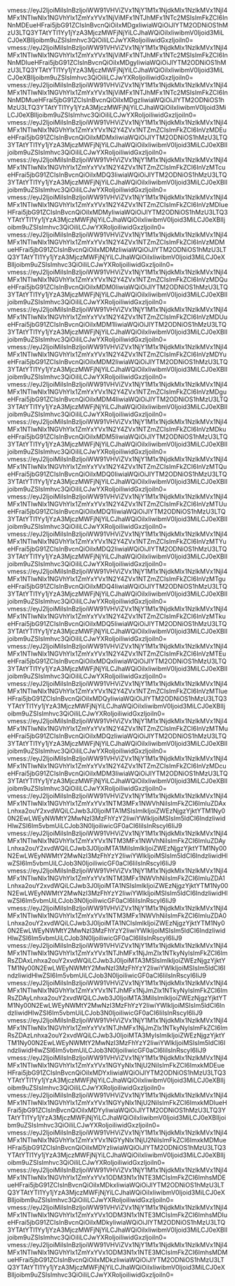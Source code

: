 vmess://eyJ2IjoiMiIsInBzIjoiWW91VHViZVx1NjY1M1x1NjdkMlx1NzlkMVx1NjI4MFx1NTIwNlx1NGVhYlx1ZmYxYVx1NjViMFx1NTJhMFx1NTc2MSIsImFkZCI6InNnMDEueHFrai5jbG91ZCIsInBvcnQiOiIxMDgxIiwiaWQiOiJlYTM2ODNiOS1hMzU3LTQ3YTAtYTI1Yy1jYzA3MjczMWFjNjYiLCJhaWQiOiIxIiwibmV0Ijoid3MiLCJ0eXBlIjoibm9uZSIsImhvc3QiOiIiLCJwYXRoIjoiIiwidGxzIjoiIn0=
vmess://eyJ2IjoiMiIsInBzIjoiWW91VHViZVx1NjY1M1x1NjdkMlx1NzlkMVx1NjI4MFx1NTIwNlx1NGVhYlx1ZmYxYVx1NjViMFx1NTJhMFx1NTc2MSIsImFkZCI6InNnMDIueHFrai5jbG91ZCIsInBvcnQiOiIxMDgyIiwiaWQiOiJlYTM2ODNiOS1hMzU3LTQ3YTAtYTI1Yy1jYzA3MjczMWFjNjYiLCJhaWQiOiIxIiwibmV0Ijoid3MiLCJ0eXBlIjoibm9uZSIsImhvc3QiOiIiLCJwYXRoIjoiIiwidGxzIjoiIn0=
vmess://eyJ2IjoiMiIsInBzIjoiWW91VHViZVx1NjY1M1x1NjdkMlx1NzlkMVx1NjI4MFx1NTIwNlx1NGVhYlx1ZmYxYVx1NjViMFx1NTJhMFx1NTc2MSIsImFkZCI6InNnMDMueHFrai5jbG91ZCIsInBvcnQiOiIxMDgzIiwiaWQiOiJlYTM2ODNiOS1hMzU3LTQ3YTAtYTI1Yy1jYzA3MjczMWFjNjYiLCJhaWQiOiIxIiwibmV0Ijoid3MiLCJ0eXBlIjoibm9uZSIsImhvc3QiOiIiLCJwYXRoIjoiIiwidGxzIjoiIn0=
vmess://eyJ2IjoiMiIsInBzIjoiWW91VHViZVx1NjY1M1x1NjdkMlx1NzlkMVx1NjI4MFx1NTIwNlx1NGVhYlx1ZmYxYVx1N2Y4ZVx1NTZmZCIsImFkZCI6InVzMDEueHFrai5jbG91ZCIsInBvcnQiOiIxMDMxIiwiaWQiOiJlYTM2ODNiOS1hMzU3LTQ3YTAtYTI1Yy1jYzA3MjczMWFjNjYiLCJhaWQiOiIxIiwibmV0Ijoid3MiLCJ0eXBlIjoibm9uZSIsImhvc3QiOiIiLCJwYXRoIjoiIiwidGxzIjoiIn0=
vmess://eyJ2IjoiMiIsInBzIjoiWW91VHViZVx1NjY1M1x1NjdkMlx1NzlkMVx1NjI4MFx1NTIwNlx1NGVhYlx1ZmYxYVx1N2Y4ZVx1NTZmZCIsImFkZCI6InVzMTcueHFrai5jbG91ZCIsInBvcnQiOiIxMDQ3IiwiaWQiOiJlYTM2ODNiOS1hMzU3LTQ3YTAtYTI1Yy1jYzA3MjczMWFjNjYiLCJhaWQiOiIxIiwibmV0Ijoid3MiLCJ0eXBlIjoibm9uZSIsImhvc3QiOiIiLCJwYXRoIjoiIiwidGxzIjoiIn0=
vmess://eyJ2IjoiMiIsInBzIjoiWW91VHViZVx1NjY1M1x1NjdkMlx1NzlkMVx1NjI4MFx1NTIwNlx1NGVhYlx1ZmYxYVx1N2Y4ZVx1NTZmZCIsImFkZCI6InVzMDIueHFrai5jbG91ZCIsInBvcnQiOiIxMDMyIiwiaWQiOiJlYTM2ODNiOS1hMzU3LTQ3YTAtYTI1Yy1jYzA3MjczMWFjNjYiLCJhaWQiOiIxIiwibmV0Ijoid3MiLCJ0eXBlIjoibm9uZSIsImhvc3QiOiIiLCJwYXRoIjoiIiwidGxzIjoiIn0=
vmess://eyJ2IjoiMiIsInBzIjoiWW91VHViZVx1NjY1M1x1NjdkMlx1NzlkMVx1NjI4MFx1NTIwNlx1NGVhYlx1ZmYxYVx1N2Y4ZVx1NTZmZCIsImFkZCI6InVzMDMueHFrai5jbG91ZCIsInBvcnQiOiIxMDMzIiwiaWQiOiJlYTM2ODNiOS1hMzU3LTQ3YTAtYTI1Yy1jYzA3MjczMWFjNjYiLCJhaWQiOiIxIiwibmV0Ijoid3MiLCJ0eXBlIjoibm9uZSIsImhvc3QiOiIiLCJwYXRoIjoiIiwidGxzIjoiIn0=
vmess://eyJ2IjoiMiIsInBzIjoiWW91VHViZVx1NjY1M1x1NjdkMlx1NzlkMVx1NjI4MFx1NTIwNlx1NGVhYlx1ZmYxYVx1N2Y4ZVx1NTZmZCIsImFkZCI6InVzMDQueHFrai5jbG91ZCIsInBvcnQiOiIxMDM0IiwiaWQiOiJlYTM2ODNiOS1hMzU3LTQ3YTAtYTI1Yy1jYzA3MjczMWFjNjYiLCJhaWQiOiIxIiwibmV0Ijoid3MiLCJ0eXBlIjoibm9uZSIsImhvc3QiOiIiLCJwYXRoIjoiIiwidGxzIjoiIn0=
vmess://eyJ2IjoiMiIsInBzIjoiWW91VHViZVx1NjY1M1x1NjdkMlx1NzlkMVx1NjI4MFx1NTIwNlx1NGVhYlx1ZmYxYVx1N2Y4ZVx1NTZmZCIsImFkZCI6InVzMDUueHFrai5jbG91ZCIsInBvcnQiOiIxMDM1IiwiaWQiOiJlYTM2ODNiOS1hMzU3LTQ3YTAtYTI1Yy1jYzA3MjczMWFjNjYiLCJhaWQiOiIxIiwibmV0Ijoid3MiLCJ0eXBlIjoibm9uZSIsImhvc3QiOiIiLCJwYXRoIjoiIiwidGxzIjoiIn0=
vmess://eyJ2IjoiMiIsInBzIjoiWW91VHViZVx1NjY1M1x1NjdkMlx1NzlkMVx1NjI4MFx1NTIwNlx1NGVhYlx1ZmYxYVx1N2Y4ZVx1NTZmZCIsImFkZCI6InVzMDYueHFrai5jbG91ZCIsInBvcnQiOiIxMDM2IiwiaWQiOiJlYTM2ODNiOS1hMzU3LTQ3YTAtYTI1Yy1jYzA3MjczMWFjNjYiLCJhaWQiOiIxIiwibmV0Ijoid3MiLCJ0eXBlIjoibm9uZSIsImhvc3QiOiIiLCJwYXRoIjoiIiwidGxzIjoiIn0=
vmess://eyJ2IjoiMiIsInBzIjoiWW91VHViZVx1NjY1M1x1NjdkMlx1NzlkMVx1NjI4MFx1NTIwNlx1NGVhYlx1ZmYxYVx1N2Y4ZVx1NTZmZCIsImFkZCI6InVzMDgueHFrai5jbG91ZCIsInBvcnQiOiIxMDM4IiwiaWQiOiJlYTM2ODNiOS1hMzU3LTQ3YTAtYTI1Yy1jYzA3MjczMWFjNjYiLCJhaWQiOiIxIiwibmV0Ijoid3MiLCJ0eXBlIjoibm9uZSIsImhvc3QiOiIiLCJwYXRoIjoiIiwidGxzIjoiIn0=
vmess://eyJ2IjoiMiIsInBzIjoiWW91VHViZVx1NjY1M1x1NjdkMlx1NzlkMVx1NjI4MFx1NTIwNlx1NGVhYlx1ZmYxYVx1N2Y4ZVx1NTZmZCIsImFkZCI6InVzMDkueHFrai5jbG91ZCIsInBvcnQiOiIxMDM5IiwiaWQiOiJlYTM2ODNiOS1hMzU3LTQ3YTAtYTI1Yy1jYzA3MjczMWFjNjYiLCJhaWQiOiIxIiwibmV0Ijoid3MiLCJ0eXBlIjoibm9uZSIsImhvc3QiOiIiLCJwYXRoIjoiIiwidGxzIjoiIn0=
vmess://eyJ2IjoiMiIsInBzIjoiWW91VHViZVx1NjY1M1x1NjdkMlx1NzlkMVx1NjI4MFx1NTIwNlx1NGVhYlx1ZmYxYVx1N2Y4ZVx1NTZmZCIsImFkZCI6InVzMTQueHFrai5jbG91ZCIsInBvcnQiOiIxMDQ0IiwiaWQiOiJlYTM2ODNiOS1hMzU3LTQ3YTAtYTI1Yy1jYzA3MjczMWFjNjYiLCJhaWQiOiIxIiwibmV0Ijoid3MiLCJ0eXBlIjoibm9uZSIsImhvc3QiOiIiLCJwYXRoIjoiIiwidGxzIjoiIn0=
vmess://eyJ2IjoiMiIsInBzIjoiWW91VHViZVx1NjY1M1x1NjdkMlx1NzlkMVx1NjI4MFx1NTIwNlx1NGVhYlx1ZmYxYVx1N2Y4ZVx1NTZmZCIsImFkZCI6InVzMTUueHFrai5jbG91ZCIsInBvcnQiOiIxMDQ1IiwiaWQiOiJlYTM2ODNiOS1hMzU3LTQ3YTAtYTI1Yy1jYzA3MjczMWFjNjYiLCJhaWQiOiIxIiwibmV0Ijoid3MiLCJ0eXBlIjoibm9uZSIsImhvc3QiOiIiLCJwYXRoIjoiIiwidGxzIjoiIn0=
vmess://eyJ2IjoiMiIsInBzIjoiWW91VHViZVx1NjY1M1x1NjdkMlx1NzlkMVx1NjI4MFx1NTIwNlx1NGVhYlx1ZmYxYVx1N2Y4ZVx1NTZmZCIsImFkZCI6InVzMTYueHFrai5jbG91ZCIsInBvcnQiOiIxMDQ2IiwiaWQiOiJlYTM2ODNiOS1hMzU3LTQ3YTAtYTI1Yy1jYzA3MjczMWFjNjYiLCJhaWQiOiIxIiwibmV0Ijoid3MiLCJ0eXBlIjoibm9uZSIsImhvc3QiOiIiLCJwYXRoIjoiIiwidGxzIjoiIn0=
vmess://eyJ2IjoiMiIsInBzIjoiWW91VHViZVx1NjY1M1x1NjdkMlx1NzlkMVx1NjI4MFx1NTIwNlx1NGVhYlx1ZmYxYVx1N2Y4ZVx1NTZmZCIsImFkZCI6InVzMTgueHFrai5jbG91ZCIsInBvcnQiOiIxMDQ4IiwiaWQiOiJlYTM2ODNiOS1hMzU3LTQ3YTAtYTI1Yy1jYzA3MjczMWFjNjYiLCJhaWQiOiIxIiwibmV0Ijoid3MiLCJ0eXBlIjoibm9uZSIsImhvc3QiOiIiLCJwYXRoIjoiIiwidGxzIjoiIn0=
vmess://eyJ2IjoiMiIsInBzIjoiWW91VHViZVx1NjY1M1x1NjdkMlx1NzlkMVx1NjI4MFx1NTIwNlx1NGVhYlx1ZmYxYVx1N2Y4ZVx1NTZmZCIsImFkZCI6InVzMTkueHFrai5jbG91ZCIsInBvcnQiOiIxMDQ5IiwiaWQiOiJlYTM2ODNiOS1hMzU3LTQ3YTAtYTI1Yy1jYzA3MjczMWFjNjYiLCJhaWQiOiIxIiwibmV0Ijoid3MiLCJ0eXBlIjoibm9uZSIsImhvc3QiOiIiLCJwYXRoIjoiIiwidGxzIjoiIn0=
vmess://eyJ2IjoiMiIsInBzIjoiWW91VHViZVx1NjY1M1x1NjdkMlx1NzlkMVx1NjI4MFx1NTIwNlx1NGVhYlx1ZmYxYVx1N2Y4ZVx1NTZmZCIsImFkZCI6InVzMTEueHFrai5jbG91ZCIsInBvcnQiOiIxMDQxIiwiaWQiOiJlYTM2ODNiOS1hMzU3LTQ3YTAtYTI1Yy1jYzA3MjczMWFjNjYiLCJhaWQiOiIxIiwibmV0Ijoid3MiLCJ0eXBlIjoibm9uZSIsImhvc3QiOiIiLCJwYXRoIjoiIiwidGxzIjoiIn0=
vmess://eyJ2IjoiMiIsInBzIjoiWW91VHViZVx1NjY1M1x1NjdkMlx1NzlkMVx1NjI4MFx1NTIwNlx1NGVhYlx1ZmYxYVx1N2Y4ZVx1NTZmZCIsImFkZCI6InVzMTIueHFrai5jbG91ZCIsInBvcnQiOiIxMDQyIiwiaWQiOiJlYTM2ODNiOS1hMzU3LTQ3YTAtYTI1Yy1jYzA3MjczMWFjNjYiLCJhaWQiOiIxIiwibmV0Ijoid3MiLCJ0eXBlIjoibm9uZSIsImhvc3QiOiIiLCJwYXRoIjoiIiwidGxzIjoiIn0=
vmess://eyJ2IjoiMiIsInBzIjoiWW91VHViZVx1NjY1M1x1NjdkMlx1NzlkMVx1NjI4MFx1NTIwNlx1NGVhYlx1ZmYxYVx1N2Y4ZVx1NTZmZCIsImFkZCI6InVzMTMueHFrai5jbG91ZCIsInBvcnQiOiIxMDQzIiwiaWQiOiJlYTM2ODNiOS1hMzU3LTQ3YTAtYTI1Yy1jYzA3MjczMWFjNjYiLCJhaWQiOiIxIiwibmV0Ijoid3MiLCJ0eXBlIjoibm9uZSIsImhvc3QiOiIiLCJwYXRoIjoiIiwidGxzIjoiIn0=
vmess://eyJ2IjoiMiIsInBzIjoiWW91VHViZVx1NjY1M1x1NjdkMlx1NzlkMVx1NjI4MFx1NTIwNlx1NGVhYlx1ZmYxYVx1N2Y4ZVx1NTZmZCIsImFkZCI6InVzMDcueHFrai5jbG91ZCIsInBvcnQiOiIxMDM3IiwiaWQiOiJlYTM2ODNiOS1hMzU3LTQ3YTAtYTI1Yy1jYzA3MjczMWFjNjYiLCJhaWQiOiIxIiwibmV0Ijoid3MiLCJ0eXBlIjoibm9uZSIsImhvc3QiOiIiLCJwYXRoIjoiIiwidGxzIjoiIn0=
vmess://eyJ2IjoiMiIsInBzIjoiWW91VHViZVx1NjY1M1x1NjdkMlx1NzlkMVx1NjI4MFx1NTIwNlx1NGVhYlx1ZmYxYVx1NTM3MFx1NWVhNiIsImFkZCI6ImluZDAxLnhxa2ouY2xvdWQiLCJwb3J0IjoiMTA1MSIsImlkIjoiZWEzNjgzYjktYTM1Ny00N2EwLWEyNWMtY2MwNzI3MzFhYzY2IiwiYWlkIjoiMSIsIm5ldCI6IndzIiwidHlwZSI6Im5vbmUiLCJob3N0IjoiIiwicGF0aCI6IiIsInRscyI6IiJ9
vmess://eyJ2IjoiMiIsInBzIjoiWW91VHViZVx1NjY1M1x1NjdkMlx1NzlkMVx1NjI4MFx1NTIwNlx1NGVhYlx1ZmYxYVx1NTM3MFx1NWVhNiIsImFkZCI6ImluZDAyLnhxa2ouY2xvdWQiLCJwb3J0IjoiMTA1MiIsImlkIjoiZWEzNjgzYjktYTM1Ny00N2EwLWEyNWMtY2MwNzI3MzFhYzY2IiwiYWlkIjoiMSIsIm5ldCI6IndzIiwidHlwZSI6Im5vbmUiLCJob3N0IjoiIiwicGF0aCI6IiIsInRscyI6IiJ9
vmess://eyJ2IjoiMiIsInBzIjoiWW91VHViZVx1NjY1M1x1NjdkMlx1NzlkMVx1NjI4MFx1NTIwNlx1NGVhYlx1ZmYxYVx1NTM3MFx1NWVhNiIsImFkZCI6ImluZDA1Lnhxa2ouY2xvdWQiLCJwb3J0IjoiMTA1NSIsImlkIjoiZWEzNjgzYjktYTM1Ny00N2EwLWEyNWMtY2MwNzI3MzFhYzY2IiwiYWlkIjoiMSIsIm5ldCI6IndzIiwidHlwZSI6Im5vbmUiLCJob3N0IjoiIiwicGF0aCI6IiIsInRscyI6IiJ9
vmess://eyJ2IjoiMiIsInBzIjoiWW91VHViZVx1NjY1M1x1NjdkMlx1NzlkMVx1NjI4MFx1NTIwNlx1NGVhYlx1ZmYxYVx1NTM3MFx1NWVhNiIsImFkZCI6ImluZDA0Lnhxa2ouY2xvdWQiLCJwb3J0IjoiMTA1NCIsImlkIjoiZWEzNjgzYjktYTM1Ny00N2EwLWEyNWMtY2MwNzI3MzFhYzY2IiwiYWlkIjoiMSIsIm5ldCI6IndzIiwidHlwZSI6Im5vbmUiLCJob3N0IjoiIiwicGF0aCI6IiIsInRscyI6IiJ9
vmess://eyJ2IjoiMiIsInBzIjoiWW91VHViZVx1NjY1M1x1NjdkMlx1NzlkMVx1NjI4MFx1NTIwNlx1NGVhYlx1ZmYxYVx1NTJhMFx1NjJmZlx1NTkyNyIsImFkZCI6ImRsZDAxLnhxa2ouY2xvdWQiLCJwb3J0IjoiMTA3MSIsImlkIjoiZWEzNjgzYjktYTM1Ny00N2EwLWEyNWMtY2MwNzI3MzFhYzY2IiwiYWlkIjoiMSIsIm5ldCI6IndzIiwidHlwZSI6Im5vbmUiLCJob3N0IjoiIiwicGF0aCI6IiIsInRscyI6IiJ9
vmess://eyJ2IjoiMiIsInBzIjoiWW91VHViZVx1NjY1M1x1NjdkMlx1NzlkMVx1NjI4MFx1NTIwNlx1NGVhYlx1ZmYxYVx1NTJhMFx1NjJmZlx1NTkyNyIsImFkZCI6ImRsZDAyLnhxa2ouY2xvdWQiLCJwb3J0IjoiMTA3MiIsImlkIjoiZWEzNjgzYjktYTM1Ny00N2EwLWEyNWMtY2MwNzI3MzFhYzY2IiwiYWlkIjoiMSIsIm5ldCI6IndzIiwidHlwZSI6Im5vbmUiLCJob3N0IjoiIiwicGF0aCI6IiIsInRscyI6IiJ9
vmess://eyJ2IjoiMiIsInBzIjoiWW91VHViZVx1NjY1M1x1NjdkMlx1NzlkMVx1NjI4MFx1NTIwNlx1NGVhYlx1ZmYxYVx1NTJhMFx1NjJmZlx1NTkyNyIsImFkZCI6ImRsZDAzLnhxa2ouY2xvdWQiLCJwb3J0IjoiMTA3MyIsImlkIjoiZWEzNjgzYjktYTM1Ny00N2EwLWEyNWMtY2MwNzI3MzFhYzY2IiwiYWlkIjoiMSIsIm5ldCI6IndzIiwidHlwZSI6Im5vbmUiLCJob3N0IjoiIiwicGF0aCI6IiIsInRscyI6IiJ9
vmess://eyJ2IjoiMiIsInBzIjoiWW91VHViZVx1NjY1M1x1NjdkMlx1NzlkMVx1NjI4MFx1NTIwNlx1NGVhYlx1ZmYxYVx1NGYyNlx1NjU2NiIsImFkZCI6ImxkMDEueHFrai5jbG91ZCIsInBvcnQiOiIxMDYxIiwiaWQiOiJlYTM2ODNiOS1hMzU3LTQ3YTAtYTI1Yy1jYzA3MjczMWFjNjYiLCJhaWQiOiIxIiwibmV0Ijoid3MiLCJ0eXBlIjoibm9uZSIsImhvc3QiOiIiLCJwYXRoIjoiIiwidGxzIjoiIn0=
vmess://eyJ2IjoiMiIsInBzIjoiWW91VHViZVx1NjY1M1x1NjdkMlx1NzlkMVx1NjI4MFx1NTIwNlx1NGVhYlx1ZmYxYVx1NGYyNlx1NjU2NiIsImFkZCI6ImxkMDIueHFrai5jbG91ZCIsInBvcnQiOiIxMDYyIiwiaWQiOiJlYTM2ODNiOS1hMzU3LTQ3YTAtYTI1Yy1jYzA3MjczMWFjNjYiLCJhaWQiOiIxIiwibmV0Ijoid3MiLCJ0eXBlIjoibm9uZSIsImhvc3QiOiIiLCJwYXRoIjoiIiwidGxzIjoiIn0=
vmess://eyJ2IjoiMiIsInBzIjoiWW91VHViZVx1NjY1M1x1NjdkMlx1NzlkMVx1NjI4MFx1NTIwNlx1NGVhYlx1ZmYxYVx1NGYyNlx1NjU2NiIsImFkZCI6ImxkMDMueHFrai5jbG91ZCIsInBvcnQiOiIxMDYzIiwiaWQiOiJlYTM2ODNiOS1hMzU3LTQ3YTAtYTI1Yy1jYzA3MjczMWFjNjYiLCJhaWQiOiIxIiwibmV0Ijoid3MiLCJ0eXBlIjoibm9uZSIsImhvc3QiOiIiLCJwYXRoIjoiIiwidGxzIjoiIn0=
vmess://eyJ2IjoiMiIsInBzIjoiWW91VHViZVx1NjY1M1x1NjdkMlx1NzlkMVx1NjI4MFx1NTIwNlx1NGVhYlx1ZmYxYVx1ODM3N1x1NTE3MCIsImFkZCI6ImhsMDEueHFrai5jbG91ZCIsInBvcnQiOiIxMDkxIiwiaWQiOiJlYTM2ODNiOS1hMzU3LTQ3YTAtYTI1Yy1jYzA3MjczMWFjNjYiLCJhaWQiOiIxIiwibmV0Ijoid3MiLCJ0eXBlIjoibm9uZSIsImhvc3QiOiIiLCJwYXRoIjoiIiwidGxzIjoiIn0=
vmess://eyJ2IjoiMiIsInBzIjoiWW91VHViZVx1NjY1M1x1NjdkMlx1NzlkMVx1NjI4MFx1NTIwNlx1NGVhYlx1ZmYxYVx1ODM3N1x1NTE3MCIsImFkZCI6ImhsMDIueHFrai5jbG91ZCIsInBvcnQiOiIxMDkyIiwiaWQiOiJlYTM2ODNiOS1hMzU3LTQ3YTAtYTI1Yy1jYzA3MjczMWFjNjYiLCJhaWQiOiIxIiwibmV0Ijoid3MiLCJ0eXBlIjoibm9uZSIsImhvc3QiOiIiLCJwYXRoIjoiIiwidGxzIjoiIn0=
vmess://eyJ2IjoiMiIsInBzIjoiWW91VHViZVx1NjY1M1x1NjdkMlx1NzlkMVx1NjI4MFx1NTIwNlx1NGVhYlx1ZmYxYVx1ODM3N1x1NTE3MCIsImFkZCI6ImhsMDMueHFrai5jbG91ZCIsInBvcnQiOiIxMDkzIiwiaWQiOiJlYTM2ODNiOS1hMzU3LTQ3YTAtYTI1Yy1jYzA3MjczMWFjNjYiLCJhaWQiOiIxIiwibmV0Ijoid3MiLCJ0eXBlIjoibm9uZSIsImhvc3QiOiIiLCJwYXRoIjoiIiwidGxzIjoiIn0=
